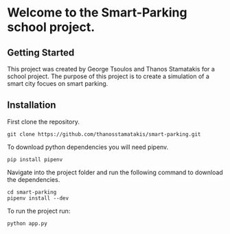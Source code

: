 # Welcome to the Smart-Parking school project.

## Getting Started
This project was created by George Tsoulos and Thanos Stamatakis for a school project. The purpose of this project is to create a simulation of a smart city focues on smart parking.

## Installation
First clone the repository.
```
git clone https://github.com/thanosstamatakis/smart-parking.git
```
To download python dependencies you will need pipenv.
```
pip install pipenv
```
Navigate into the project folder and run the following command to download the dependencies.
```
cd smart-parking
pipenv install --dev
```
To run the project run:
```
python app.py
```